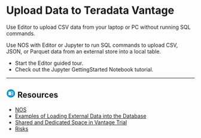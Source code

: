 # Upload Data to Teradata Vantage

Use Editor to upload CSV data from your laptop or PC without running SQL commands.

Use NOS with Editor or Jupyter to run SQL commands to upload CSV, JSON, or Parquet data from an external store into a local table.

* Start the Editor guided tour.
* Check out the Jupyter GettingStarted Notebook tutorial.

- - -

## ![../Images/fluto-icn-resources.png](../Images/fluto-icn-resources.png) Resources
 
* [NOS](https://docs.teradata.com/r/dLArVI09J62c8byzVbHMtw/YfguBQWE24~TxcyMikon6g)
* [Examples of Loading External Data into the Database](https://docs.teradata.com/r/dLArVI09J62c8byzVbHMtw/4BhGlMfxVHlZ4JMDUNG3tg)
* [Shared and Dedicated Space in Vantage Trial](https://docs.teradata.com/r/dLArVI09J62c8byzVbHMtw/UmQujb3EfWY8JG7oPc70~g)
* [Risks](https://docs.teradata.com/r/dLArVI09J62c8byzVbHMtw/tgkv~vhW_w8Z0ACvtp28iA)